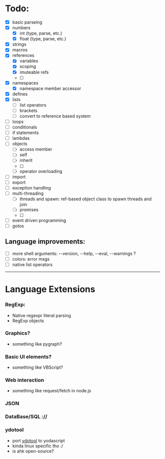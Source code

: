 # Todo:
- [x] basic parseing
- [x] numbers
    - [x] int (type, parse, etc.)
    - [x] float (type, parse, etc.)
- [x] strings
- [x] macros
- [x] references
    - [x] variables
    - [x] scoping
    - [x] imuteable refs
    - [ ]
- [x] namespaces
    - [x] namespace member accessor
- [x] defines
- [x] lists
    - [ ] list operators
    - [ ] brackets
    - [ ] convert to reference based system
- [ ] loops
- [ ] conditionals
- [ ] if statements
- [ ] lambdas
- [ ] objects
    - [ ] access member
    - [ ] self
    - [ ] inherit
    - [ ]
    - [ ] operator overloading

- [ ] import
- [ ] export
- [ ] exception handling
- [ ] multi-threading
    - [ ] threads and spawn: ref-based object class to spawn threads and join
    - [ ] promises
    - [ ]
- [ ] event driven programming
- [ ] gotos

## Language improvements:
- [ ] more shell arguments: --version, --help, --eval, --warnings ?
- [ ] colors: error msgs
- [ ] native list operators
-----
# Language Extensions
### RegExp:
- Native regexpr literal parsing
- RegExp objects

### Graphics?
- something like pygraph?

### Basic UI elements?
- something like VBScript?

### Web interaction
- something like request/fetch in node.js

### JSON

### DataBase/SQL ://

### ydotool
- port [ydotool](https://github.com/ReimuNotMoe/ydotool) to yodascript
- kinda linux specific tho :/
- is ahk open-source?
